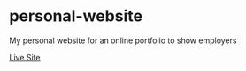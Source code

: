 # personal-website
 My personal website for an online portfolio to show employers
 
 [Live Site](https://personal-website-omega-drab.vercel.app/)
